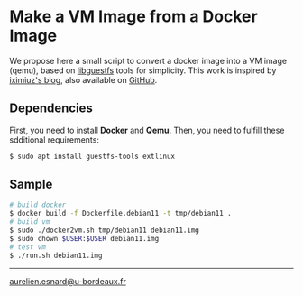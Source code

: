 # Make a VM Image from a Docker Image

We propose here a small script to convert a docker image into a VM image (qemu),
based on [libguestfs](https://libguestfs.org) tools for simplicity. This work is
inspired by [iximiuz's
blog](https://iximiuz.com/en/posts/from-docker-container-to-bootable-linux-disk-image/),
also available on [GitHub](https://github.com/iximiuz/docker-to-linux).

## Dependencies

First, you need to install **Docker** and **Qemu**. Then, you need to fulfill
these sdditional requirements:

```bash
$ sudo apt install guestfs-tools extlinux
```

## Sample

```bash
# build docker
$ docker build -f Dockerfile.debian11 -t tmp/debian11 .
# build vm
$ sudo ./docker2vm.sh tmp/debian11 debian11.img
$ sudo chown $USER:$USER debian11.img
# test vm
$ ./run.sh debian11.img
```

---
<aurelien.esnard@u-bordeaux.fr>
